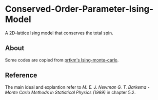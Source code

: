 # Conserved-Order-Parameter-Ising-Model
A 2D-lattice Ising  model that conserves the total spin.

## About
Some codes are copied from [prtkm's Ising-monte-carlo](https://github.com/prtkm/ising-monte-carlo).

## Reference
The main ideal and explantion refer to *M. E. J. Newman G. T. Barkema - Monte Carlo Methods in Statistical Physics (1999)* in chapter 5.2.
